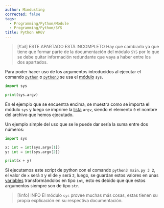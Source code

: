 ```yaml
---
author: Mindusting
corrected: false
tags:
  - Programming/Python/Module
  - Programming/Python/SYS
title: Python ARGV
---
```



> [!fail] ESTE APARTADO ESTÁ INCOMPLETO
> Hay que cambiarlo ya que tiene que formar parte de la documentación del módulo `SYS` por lo que se debe quitar información redundante que vaya a haber entre los dos apartados.

Para poder hacer uso de los argumentos introducidos al ejecutar el comando [`python`](py_files.md) o [`python3`](py_files.md) se usa el [módulo](py_module.md) `sys`.

```py
import sys

print(sys.argv)
```

En el ejemplo que se encuentra encima, se muestra como se importa el módulo `sys` y luego se imprime la [lista](collections/py_list.md) `argv`, siendo el elemento `0` el nombre del archivo que hemos ejecutado.

Un ejemplo simple del uso que se le puede dar sería la suma entre dos números:

```py
import sys

x: int = int(sys.argv[1])
y: int = int(sys.argv[2])

print(x + y)
```

Si ejecutamos este script de python con el comando `python3 main.py 3 2`, el valor de `x` será `3` y el de `y` será `2`, luego, se guardan estos valores en unas [variables](py_variable.md) transformándolos en tipo `int`, esto es debido que que estos argumentos siempre son de tipo `str`.

>[!info] INFO
>El módulo `sys` provee muchas más cosas, estas tienen su propia explicación en su respectiva documentación.

